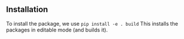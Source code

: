 ## Installation

To install the package, we use
  ```pip install -e . build```
This installs the packages in editable mode (and builds it).